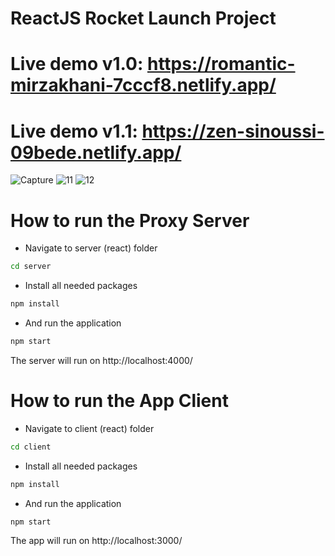 # ReactJS Rocket Launch Project

# Live demo v1.0: https://romantic-mirzakhani-7cccf8.netlify.app/
# Live demo v1.1: https://zen-sinoussi-09bede.netlify.app/

![Capture](https://user-images.githubusercontent.com/26245125/122743679-de7fb600-d28f-11eb-9906-0282500a5176.JPG)
![11](https://user-images.githubusercontent.com/26245125/121139895-f263fa80-c841-11eb-81c1-0d87a4be7d65.JPG)
![12](https://user-images.githubusercontent.com/26245125/121205812-a3898580-c880-11eb-9ab4-5d2bd7ede8d3.JPG)


# How to run the Proxy Server

- Navigate to server (react) folder
```bash
cd server
```
- Install all needed packages
```bash
npm install
```
- And run the application
```bash
npm start
```
The server will run on http://localhost:4000/

# How to run the App Client

- Navigate to client (react) folder
```bash
cd client
```
- Install all needed packages
```bash
npm install
```
- And run the application
```bash
npm start
```
The app will run on http://localhost:3000/

